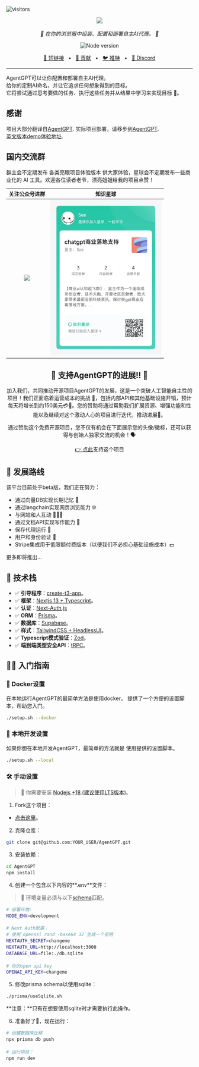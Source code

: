 ![visitors](https://visitor-badge.deta.dev/badge?page_id=RiseInRose.autogpt&left_color=blue&right_color=green)

<p align="center">
  <img src="https://raw.githubusercontent.com/reworkd/AgentGPT/main/public/banner.png?token=GHSAT0AAAAAAB7JND3U3VGGF3UYYHGYO4RAZBSDJAQ" height="300"/>
</p>

<p align="center">
  <em>🤖 在你的浏览器中组装、配置和部署自主AI代理。 🤖 </em>
</p>

<p align="center">
    <img alt="Node version" src="https://img.shields.io/static/v1?label=node&message=%20%3E=16.0.0&logo=node.js&color=2334D058" />
</p>

<p align="center">
<a href="https://agentgpt.reworkd.ai">🔗 短链接</a>
<span>&nbsp;&nbsp;•&nbsp;&nbsp;</span>
<a href="#-getting-started">🤝 贡献</a>
<span>&nbsp;&nbsp;•&nbsp;&nbsp;</span>
<a href="https://twitter.com/asimdotshrestha/status/1644883727707959296">🐦 推特</a>
<span>&nbsp;&nbsp;•&nbsp;&nbsp;</span>
<a href="https://discord.gg/3PccggEG">📢 Discord</a>
</p>

---

AgentGPT可以让你配置和部署自主AI代理。   
给你的定制AI命名，并让它追求任何想象得到的目标。   
它将尝试通过思考要做的任务、执行这些任务并从结果中学习来实现目标 🚀。   

## 感谢

项目大部分翻译自[AgentGPT](https://github.com/reworkd/AgentGPT).  实际项目部署，请移步到[AgentGPT](https://github.com/reworkd/AgentGPT).  
[英文版本demo体验地址](https://agentgpt.reworkd.ai/).  

## 国内交流群

群主会不定期发布 各类亮眼项目体验版本 供大家体验，星球会不定期发布一些商业化的 AI 工具。欢迎各位读者老爷，漂亮姐姐给我的项目点赞！

|              关注公众号进群               |                      知识星球                       |
|:-------------------------------:|:-----------------------------------------------:|
| <img src="./img/qrcode.png" width="300"/> | <img src="./img/WechatIMG81.jpeg" width="300"/> |


<h2 align="center">
💝 支持AgentGPT的进展!! 💝
</h2>

<p align="center">
加入我们，共同推动开源项目AgentGPT的发展，这是一个突破人工智能自主性的项目！我们正面临着运营成本的挑战 💸，包括内部API和其他基础设施开销，预计每天将增长到约150美元💳🤕。您的赞助将通过帮助我们扩展资源、增强功能和性能以及继续对这个激动人心的项目进行迭代，推动进展🚀。
</p>

<p align="center">
通过赞助这个免费开源项目，您不仅有机会在下面展示您的头像/徽标，还可以获得与创始人独家交流的机会！🗣️
</p>

<p align="center">
<a href="https://github.com/sponsors/reworkd-admin">👉 点此</a>支持这个项目
</p>



## 🎉 发展路线

该平台目前处于beta版，我们正在努力：

- 通过向量DB实现长期记忆 🧠
- 通过langchain实现网页浏览能力 🌐
- 与网站和人互动 👨‍👩‍👦
- 通过文档API实现写作能力 📄
- 保存代理运行 💾
- 用户和身份验证 🔐
- Stripe集成用于低限额付费版本（以便我们不必担心基础设施成本）💵

更多即将推出...

## 🚀 技术栈

- ✅ **引导程序**：[create-t3-app](https://create.t3.gg)。
- ✅ **框架**：[Nextjs 13 + Typescript](https://nextjs.org/)。
- ✅ **认证**：[Next-Auth.js](https://next-auth.js.org)
- ✅ **ORM**：[Prisma](https://prisma.io)。
- ✅ **数据库**：[Supabase](https://supabase.com/)。
- ✅ **样式**：[TailwindCSS + HeadlessUI](https://tailwindcss.com)。
- ✅ **Typescript模式验证**：[Zod](https://github.com/colinhacks/zod)。
- ✅ **端到端类型安全API**：[tRPC](https://trpc.io/)。

## 👨‍🚀 入门指南

### 🐳 Docker设置

在本地运行AgentGPT的最简单方法是使用docker。
提供了一个方便的设置脚本，帮助您入门。

```bash
./setup.sh --docker
```

### 👷 本地开发设置

如果你想在本地开发AgentGPT，最简单的方法就是
使用提供的设置脚本。

```bash
./setup.sh --local
```

### 🛠️ 手动设置

> 🚧 你需要安装 [Nodejs +18 (建议使用LTS版本)](https://nodejs.org/en/)。

1. Fork这个项目：

- [点击这里](https://github.com/reworkd/AgentGPT/fork)。

2. 克隆仓库：

```bash
git clone git@github.com:YOUR_USER/AgentGPT.git
```

3. 安装依赖：

```bash
cd AgentGPT
npm install
```

4. 创建一个包含以下内容的**.env**文件：

> 🚧 环境变量必须与以下[schema](https://github.com/reworkd/AgentGPT/blob/main/src/env/schema.mjs)匹配。

```bash
# 部署环境:
NODE_ENV=development

# Next Auth配置：
# 使用`openssl rand -base64 32`生成一个密钥
NEXTAUTH_SECRET=changeme
NEXTAUTH_URL=http://localhost:3000
DATABASE_URL=file:./db.sqlite

# 你的open api key
OPENAI_API_KEY=changeme
```

5. 修改prisma schema以使用sqlite：

```bash
./prisma/useSqlite.sh
```

**注意：**只有在想要使用sqlite时才需要执行此操作。

6. 准备好了🥳，现在运行：

```bash
# 创建数据库迁移
npx prisma db push

# 运行项目：
npm run dev
```
 
